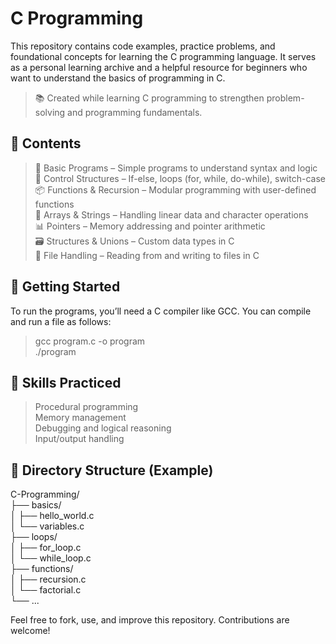 # C Programming  
This repository contains code examples, practice problems, and foundational concepts for learning the C programming language. It serves as a personal learning archive and a helpful resource for beginners who want to understand the basics of programming in C.
> 📚 Created while learning C programming to strengthen problem-solving and programming fundamentals.

## 📘 Contents  
> 🧮 Basic Programs – Simple programs to understand syntax and logic  
> 🔁 Control Structures – If-else, loops (for, while, do-while), switch-case  
> 📦 Functions & Recursion – Modular programming with user-defined functions  
> 🧠 Arrays & Strings – Handling linear data and character operations  
> 📊 Pointers – Memory addressing and pointer arithmetic  
> 🗃️ Structures & Unions – Custom data types in C  
> 📎 File Handling – Reading from and writing to files in C  

## 🚀 Getting Started
To run the programs, you’ll need a C compiler like GCC. You can compile and run a file as follows:  

> gcc program.c -o program  
> ./program

## 🧠 Skills Practiced
> Procedural programming  
> Memory management  
> Debugging and logical reasoning  
> Input/output handling  

## 📂 Directory Structure (Example)  

C-Programming/  
├── basics/  
│   ├── hello_world.c  
│   └── variables.c  
├── loops/  
│   ├── for_loop.c  
│   └── while_loop.c  
├── functions/  
│   ├── recursion.c  
│   └── factorial.c  
└── ...  

Feel free to fork, use, and improve this repository. Contributions are welcome!

